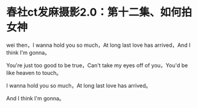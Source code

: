 # 春社ct发麻摄影2.0：第十二集、如何拍女神

wei then，I wanna hold you so much，At long last love has arrived，And I think I'm gonna。

You're just too good to be true，Can't take my eyes off of you，You'd be like heaven to touch。

I wanna hold you so much，At long last love has arrived。

And I think I'm gonna。